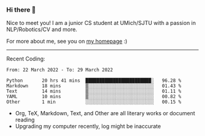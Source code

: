 ### Hi there 👋

Nice to meet you! I am a junior CS student at UMich/SJTU with a passion in NLP/Robotics/CV and more. 

For more about me, see you on [my homepage](https://jiayipan.me) :)

---

Recent Coding:
<!--START_SECTION:waka-->

```text
From: 22 March 2022 - To: 29 March 2022

Python       20 hrs 41 mins  ████████████████████████░   96.28 %
Markdown     18 mins         ▒░░░░░░░░░░░░░░░░░░░░░░░░   01.43 %
Text         14 mins         ▒░░░░░░░░░░░░░░░░░░░░░░░░   01.11 %
YAML         10 mins         ▒░░░░░░░░░░░░░░░░░░░░░░░░   00.82 %
Other        1 min           ░░░░░░░░░░░░░░░░░░░░░░░░░   00.15 %
```

<!--END_SECTION:waka-->
- Org, TeX, Markdown, Text, and Other are all literary works or document reading
- Upgrading my computer recently, log might be inaccurate
